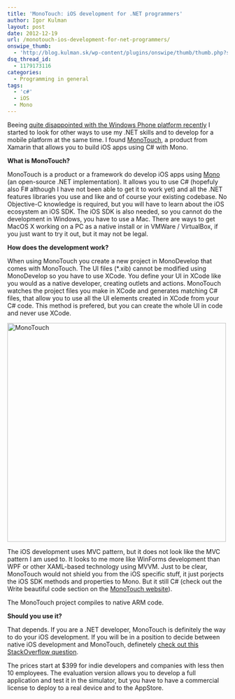 ```yaml
---
title: 'MonoTouch: iOS development for .NET programmers'
author: Igor Kulman
layout: post
date: 2012-12-19
url: /monotouch-ios-development-for-net-programmers/
onswipe_thumb:
  - 'http://blog.kulman.sk/wp-content/plugins/onswipe/thumb/thumb.php?src=http://blog.kulman.sk/wp-content/uploads/2012/12/monotocuh.png&amp;w=600&amp;h=800&amp;zc=1&amp;q=75&amp;f=0'
dsq_thread_id:
  - 1179173116
categories:
  - Programming in general
tags:
  - 'c#'
  - iOS
  - Mono
---
```

Beeing [quite disappointed with the Windows Phone platform recently][1] I started to look for other ways to use my .NET skills and to develop for a mobile platform at the same time. I found [MonoTouch][2], a product from Xamarin that allows you to build iOS apps using C# with Mono. 

**What is MonoTouch?**

MonoTouch is a product or a framework do develop iOS apps using [Mono][3] (an open-source .NET implementation). It allows you to use C# (hopefuly also F# although I have not been able to get it to work yet) and all the .NET features libraries you use and like and of course your existing codebase. No Objective-C knowledge is required, but you will have to learn about the iOS ecosystem an iOS SDK. The iOS SDK is also needed, so you cannot do the development in Windows, you have to use a Mac. There are ways to get MacOS X working on a PC as a native install or in VMWare / VirtualBox, if you just want to try it out, but it may not be legal.

**How does the development work?**

When using MonoTouch you create a new project in MonoDevelop that comes with MonoTouch. The UI files (*.xib) cannot be modified using MonoDevelop so you have to use XCode. You define your UI in XCode like you would as a native developer, creating outlets and actions. MonoTouch watches the project files you make in XCode and generates matching C# files, that allow you to use all the UI elements created in XCode from your C# code. This method is prefered, but you can create the whole UI in code and never use XCode. 

<a href="http://blog.kulman.sk/wp-content/uploads/2012/12/monotocuh.png" rel="attachment wp-att-241"><img src="http://blog.kulman.sk/wp-content/uploads/2012/12/monotocuh.png" alt="MonoTouch" width="500"  class="alignnone size-medium wp-image-241" /></a>

The iOS development uses MVC pattern, but it does not look like the MVC pattern I am used to. It looks to me more like WinForms development than WPF or other XAML-based technology using MVVM. Just to be clear, MonoTouch would not shield you from the iOS specific stuff, it just porjects the iOS SDK methods and properties to Mono. But it still C# (check out the Write beautiful code section on the [MonoTouch website][2]).

The MonoTouch project compiles to native ARM code. 

**Should you use it?**

That depends. If you are a .NET developer, MonoTouch is definitely the way to do your iOS development. If you will be in a position to decide between native iOS development and MonoTouch, definetely [check out this StackOverflow question][4]. 

The prices start at $399 for indie developers and companies with less then 10 employees. The evaluation version allows you to develop a full application and test it in the simulator, but you have to have a commercial license to deploy to a real device and to the AppStore.

 [1]: http://blog.kulman.sk/why-i-do-not-like-windows-phone-programming-anymore/
 [2]: http://xamarin.com/monotouch
 [3]: http://www.mono-project.com/Main_Page
 [4]: http://stackoverflow.com/questions/1583856/how-to-decide-between-monotouch-and-objective-c